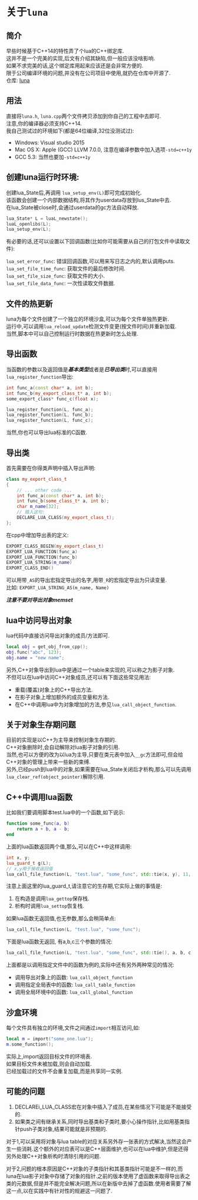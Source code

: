 # 关于`luna`

## 简介
早些时候基于C\+\+14的特性弄了个lua的C\+\+绑定库.  
这并不是一个完美的实现,后文有介绍其缺陷,但一般应该没啥影响.  
如果不求完美的话,这个绑定库用起来应该还是会非常方便的.  
限于公司编译环境的问题,并没有在公司项目中使用,就扔在仓库中开源了.  
仓库: [luna](https://github.com/trumanzhao/luna)

## 用法


直接将`luna.h`, `luna.cpp`两个文件拷贝添加到你自己的工程中去即可.  
注意,你的编译器必须支持C++14.  
我自己测试过的环境如下(都是64位编译,32位没测试过):

- Windows: Visual studio 2015
- Mac OS X: Apple (GCC) LLVM 7.0.0, 注意在编译参数中加入选项`-std=c++1y`
- GCC 5.3: 当然也要加`-std=c++1y`


## 创建luna运行时环境:

创建lua\_State后,再调用 `lua_setup_env(L)`即可完成初始化.  
该函数会创建一个内部数据结构,将其作为userdata存放到lus\_State中去.  
在lua\_State被close时,会通过userdata的gc方法自动释放.  

``` c++
lua_State* L = luaL_newstate();
luaL_openlibs(L);
lua_setup_env(L);
```

有必要的话,还可以设置以下回调函数(比如你可能需要从自己的打包文件中读取文件):  

`lua_set_error_func`: 错误回调函数,可以用来写日志之内的,默认调用puts.  
`lua_set_file_time_func`: 获取文件的最后修改时间.  
`lua_set_file_size_func`: 获取文件的大小.  
`lua_set_file_data_func`: 一次性读取文件数据.  

## 文件的热更新

luna为每个文件创建了一个独立的环境沙盒,可以为每个文件单独热更新.  
运行中,可以调用`lua_reload_update`检测文件变更(按文件时间)并重新加载.  
当然,脚本中可以自己控制运行时数据在热更新时怎么处理.

## 导出函数

当函数的参数以及返回值是***基本类型***或者是***已导出类***时,可以直接用`lua_register_function`导出:

``` c++
int func_a(const char* a, int b);
int func_b(my_export_class_t* a, int b);
some_export_class* func_c(float x);

lua_register_function(L, func_a);
lua_register_function(L, func_b);
lua_register_function(L, func_c);
```

当然,你也可以导出lua标准的C函数.

## 导出类

首先需要在你得类声明中插入导出声明:

``` c++
class my_export_class_t
{
	// ... other code ...
	int func_a(const char* a, int b);
	int func_b(some_class_t* a, int b);
    char m_name[32];
  	// 插入这句:
	DECLARE_LUA_CLASS(my_export_class_t);
};
```

在cpp中增加导出表的定义:

``` c++
EXPORT_CLASS_BEGIN(my_export_class_t)
EXPORT_LUA_FUNCTION(func_a)
EXPORT_LUA_FUNCTION(func_b)
EXPORT_LUA_STRING(m_name)
EXPORT_CLASS_END()
```

可以用带`_AS`的导出宏指定导出的名字,用带`_R`的宏指定导出为只读变量.  
比如: `EXPORT_LUA_STRING_AS(m_name, Name)`

***注意不要对导出对象memset***


## lua中访问导出对象

lua代码中直接访问导出对象的成员/方法即可.

``` lua
local obj = get_obj_from_cpp();
obj.func("abc", 123);
obj.name = "new name";
```

另外,C\+\+对象导出到lua中是通过一个table来实现的,可以称之为影子对象.  
不但可以在lua中访问C\+\+对象成员,还可以有下面这些常见用法:

- 重载(覆盖)对象上的C\+\+导出方法.
- 在影子对象上增加额外的成员变量和方法.
- 在C\+\+中调用lua中为对象增加的方法,参见`lua_call_object_function`.

## 关于对象生存期问题

目前的实现是以C\+\+为主导来控制对象生存期的.  
C\+\+对象删除时,会自动解除对lua影子对象的引用.  
当然,也可以方便的改为以lua为主导,只要在类元表中加入`__gc`方法即可,但会给C\+\+对象的管理上带来一些新的束缚.  
另外,已经push到lua中的对象,如果需要在lua\_State关闭后才析构,那么可以先调用`lua_clear_ref(object_pointer)`解除引用.


## C\+\+中调用lua函数

比如我们要调用脚本test.lua中的一个函数,如下说示:

``` lua
function some_func(a, b)
  	return a + b, a - b;
end
```

上面的lua函数返回两个值,那么,可以在C++中这样调用:

```cpp
int x, y;
lua_guard_t g(L);
// x,y用于接收返回值
lua_call_file_function(L, "test.lua", "some_func", std::tie(x, y), 11, 2);
```

注意上面这里的lua_guard_t,请注意它的生存期,它实际上做的事情是:

1. 在构造是调用`lua_gettop`保存栈.
2. 析构时调用`lua_settop`恢复栈.


如果lua函数无返回值,也无参数,那么会稍简单点:

```cpp
lua_call_file_function(L, "test.lua", "some_func");
```

下面是lua函数无返回, 有a,b,c三个参数的情况:

```cpp
lua_call_file_function(L, "test.lua", "some_func", std::tie(), a, b, c);
```

上面都是以调用指定文件中的函数为例的,实际中还有另外两种常见的情况:

- 调用导出对象上的函数: `lua_call_object_function`
- 调用指定全局表中的函数: `lua_call_table_function`
- 调用全局环境中的函数: `lua_call_global_function`

## 沙盒环境

每个文件具有独立的环境,文件之间通过`import`相互访问,如:

```lua
local m = import("some_one.lua");
m.some_function();
```

实际上,import返回目标文件的环境表.  
如果目标文件未被加载,则会自动加载.  
已经加载过的文件不会重复加载,而是共享同一实例.  


## 可能的问题

1. DECLAREi\_LUA\_CLASS宏在对象中插入了成员,在某些情况下可能是不能接受的.
2. 如果类之间有继承关系,同时导出基类和子类时,要小心操作指针,比如用基类指针push子类对象,结果可能就是非预期的.

对于1,可以采用将对象与lua table的对应关系另外存一张表的方式解决,当然这会产生一些消耗.这个额外的对应表可以是C++层面维护,也可以在lua中维护,但是还得另外处理C++对象析构时清除引用的问题.  

对于2,问题的根本原因是C++对象的子类指针和其基类指针可能是不一样的,而luna在lua影子对象中存储了对象的指针.之前的版本使用了虚函数来取得导出表之类的元数据,但是并不能完全解决问题,所以在新版中去掉了虚函数.使用者需要了解这一点,以在实践中有针对性的规避这一问题了.
